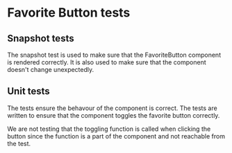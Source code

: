 # Favorite Button tests

## Snapshot tests

The snapshot test is used to make sure that the FavoriteButton component is rendered correctly. It is also used to make sure that the component doesn't change unexpectedly.

## Unit tests

The tests ensure the behavour of the component is correct. The tests are written to ensure that the component toggles the favorite button correctly.

We are not testing that the toggling function is called when clicking the button since the function is a part of the component and not reachable from the test.
